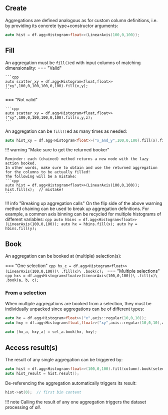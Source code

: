 ## Create

Aggregations are defined analogous as for custom column definitions, i.e. by providing its concrete type+constructor arguments:
```cpp
auto hist = df.agg<Histogram<float>>(LinearAxis(100,0,100));
```


## Fill

An aggregation must be `fill()`ed with input columns of matching dimensionality:
=== "Valid"

    ```cpp
    auto scatter_xy = df.agg<Histogram<float,float>>("xy",100,0,100,100,0,100).fill(x,y);
    ```
=== "Not valid"

    ```cpp
    auto scatter_xy = df.agg<Histogram<float,float>>("xy",100,0,100,100,0,100).fill(x,y,z);
    ```

An aggregation can be `fill()`ed as many times as needed:

```cpp title="Filling a histogram twice per-entry"
auto hist_xy = df.agg<Histogram<float>>("x_and_y",100,0,100).fill(x).fill(y);
```

!!! warning "Make sure to get the returned booker"

    Reminder: each (chained) method returns a new node with the lazy action booked.
    In other words, make sure to obtain and use the returned aggregation for the columns to be actually filled!
    The following will be a mistake:
    ```cpp
    auto hist = df.agg<Histogram<float>>(LinearAxis(100,0,100));
    hist.fill(x);  // mistake!
    ```

!!! info "Breaking up aggregation calls"
    On the flip side of the above warning method chaining can be used to break up aggregation definitions.
    For example, a common axis binning can be recycled for multiple histograms of different variables:
    ```cpp
    auto hbins = df.agg<Histogram<float>>(LinearAxis(100,0,100));
    auto hx = hbins.fill(x);
    auto hy = hbins.fill(y);
    ```


## Book

An aggregation can be booked at (multiple) selection(s):

=== "One selection"
    ```cpp
    hx_c = df.agg<Histogram<float>>(LinearAxis(100,0,100))\
             .fill(x)\
             .book(c);
    ```
=== "Multiple selections"
    ```cpp
    hxs = df.agg<Histogram<float>>(LinearAxis(100,0,100))\
              .fill(x)\
              .book(a, b, c);
    ```

### From a selection

When multiple aggregations are booked from a selection, they must be individually unpacked since aggregations can be of different types:

```cpp
auto hx = df.agg<Histogram<float>>("x",axis::regular(10,0,10));
auto hxy = df.agg<Histogram<float,float>>("xy",axis::regular(10,0,10),axis::regular(10,0,10));

auto [hx_a, hxy_a] = sel_a.book(hx, hxy);
```

## Access result(s)

The result of any single aggregation can be triggered by:
```cpp
auto hist = df.agg<Histogram<float>>(100,0,100).fill(column).book(selection);
auto hist_result = hist.result();
```

De-referencing the aggregation automatically triggers its result:
```cpp
hist->at(0);  // first bin content
```

!!! note
    Calling the result of any one aggregation triggers the dataset processing of *all*.